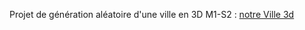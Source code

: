 Projet de génération aléatoire d'une ville en 3D M1-S2 :
[notre Ville 3d](http://code.google.com/p/modelisation-image-city/)

